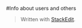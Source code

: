 #Info about users and others


> Written with [StackEdit](https://stackedit.io/).
<!--stackedit_data:
eyJoaXN0b3J5IjpbLTg5MjA4NzQyNl19
-->